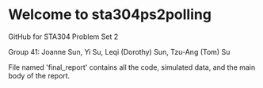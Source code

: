 # Welcome to sta304ps2polling
GitHub for STA304 Problem Set 2

Group 41: Joanne Sun, Yi Su, Leqi (Dorothy) Sun, Tzu-Ang (Tom) Su

File named 'final_report' contains all the code, simulated data, and the main
body of the report.